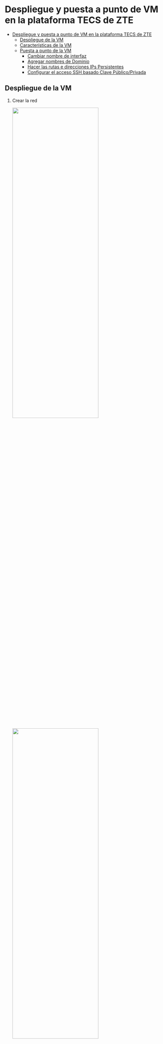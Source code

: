 # Despliegue y puesta a punto de VM en la plataforma TECS de ZTE
- [Despliegue y puesta a punto de VM en la plataforma TECS de ZTE](#despliegue-y-puesta-a-punto-de-vm-en-la-plataforma-tecs-de-zte)
  - [Despliegue de la VM](#despliegue-de-la-vm)
  - [Características de la VM](#características-de-la-vm)
  - [Puesta a punto de la VM](#puesta-a-punto-de-la-vm)
    - [Cambiar nombre de interfaz](#cambiar-nombre-de-interfaz)
    - [Agregar nombres de Dominio](#agregar-nombres-de-dominio)
    - [Hacer las rutas e direcciones IPs Persistentes](#hacer-las-rutas-e-direcciones-ips-persistentes)
    - [Configurar el acceso SSH basado Clave Público/Privada](#configurar-el-acceso-ssh-basado-clave-públicoprivada)

## Despliegue de la VM

1. Crear la red

    <img src="./img/Network.PNG"  width="75%" height="50%">

    <img src="./img/Network1.PNG"  width="75%" height="50%">

2. Crear la sub-red

    <img src="./img/subnet.PNG"  width="75%" height="50%">

    <img src="./img/subnet2.PNG"  width="75%" height="50%">

3. Crear el flavor

    <img src="./img/flavor.PNG"  width="75%" height="50%">

4. Subir la VM

    <img src="./img/AddImage.png"  width="75%" height="50%">

    <img src="./img/saveimage.png"  width="75%" height="50%">

    <img src="./img/image1.png"  width="75%" height="50%">

5. Iniciar la VM

    <img src="./img/vm.PNG"  width="75%" height="50%">

## Características de la VM

- La máquina que se ha subido es un `Ubuntu 20.04 Server` de 64 bit.
- Para crear la VM en formato VMDK se descargó un .iso desde la página ofical de Ubuntu y montado en el hypervisor VMware.
- Además de las respectivas actualizaciones se aprovisionó la VM con la herramienta *resolvconf* para garantizar que los DNSs queden fiajdos una vez instados.

## Puesta a punto de la VM

### Cambiar nombre de interfaz

1. Copiar la *dirección MAC* ejecutando `ip addr`.
2. Modificar la *dirección MAC* en netplan:

    ```console
    sudo nano /etc/netplan/00-installer-config.yaml
    ```

    - Así debe quedar *netplan*:

    ```console
    # This is the network config written by 'subiquity'
    network:
      ethernets:
        ens4:
          dhcp4: false
          match:
            macaddress: fa:16:3e:5a:c4:0d
          set-name: eth0
      version: 2
    ```

    <img src="./img/netplan.png">

3. Aplicar los cambios sobre *netplan*:

    ```console
    sudo netplan try
    sudo netplan apply
    ```

4. Verificar (y modificar en caso que sea necesario) que la configuración el *puerto* de la *sub-red* coincida con la configuración realizada en el *punto 2* de esta sub-sección.

    <img src="./img/port.png"  width="75%" height="50%">

### Agregar nombres de Dominio

1. Agregar los DNSs

    ```console
    sudo nano /etc/resolvconf/resolv.conf.d/head
    ```

    <img src="./img/dns.png">

2. Aplicar los cambios

    ```console
    sudo resolvconf -u
    ```

3. Verificar el estado:

    ```console
    systemd-resolve –status
    ```

4. Verificar los cambios:

    ```console
    sudo shutdown -r now
    more /etc/resolv.conf
    ```

### Hacer las rutas e direcciones IPs Persistentes

1. Crear un script

    ```console
    sudo nano /usr/local/sbin/my-startup.sh
    ```

   1. Agregar la siguiente información

    ```console
    #!/bin/sh
    sudo ifconfig eth0 212.142.131.117 netmask 255.255.255.255
    sudo ip addr add 192.168.253.191 dev eth0
    sudo route add -net 192.168.253.0/24 dev eth0
    sudo route add default gw 192.168.253.1 eth0
    ```

2. Otorgar permisos de ejecusión al script creado:

    ```console
    sudo chmod +x /usr/local/sbin/my-startup.sh
    ```

3. Crear un servicio asociado al script.

    ```console
    sudo nano /etc/systemd/system/my-startup.service
    ```

   1. Agregar la siguiente información

    ```console
    [Unit]
    Description=My Startup
    [Service]
    ExecStart=/usr/local/sbin/my-startup.sh
    [Install]
    WantedBy=multi-user.target
    ```

4. Habilitar el servicio

    ```console
    sudo systemctl enable my-startup.service
    ```

5. Verificar el estado del servicio

    ```console
    sudo systemctl status my-startup.service
    ```

### Configurar el acceso SSH basado Clave Público/Privada

1. En una máquina externa a la VM que se está aprovisionando en el MEC de ZTE se genera un par de claves:

    ```console
    ssh-keygen -t rsa
    ```

   1. Completar los siguiente pasos:

        ```console
        a. At the following prompt, accept the default or enter the file path where you want to save the key pair  and press Enter.
        Generating public/private dsa key pair.
        Enter the file in which to save the key (home/root/.ssh/id_rsa):
    
        b. At the following prompt, accept the default or enter the passphrase and press Enter.
        Enter the passphrase (empty for no passphrase): passphrase
    
        c. At the following prompt, confirm your passphrase selection and press Enter.
        Enter the same passphrase again: passphrase
        This example is a sample of the system response:
        Your identification was saved in /home/root/.ssh/id_rsa.
        Your public key was saved in /home/root/.ssh/id_rsa.pub. 
        The key fingerprint is this value:
        2c:3f:a4:be:46:23:47:19:f7:dc:74:9b:69:24:4a:44 root@ps701
        ```

2. Verificar el par de claves:

    ```console
    cd $HOME/.ssh
    ```

    - Output:

    ```console
    cat id_rsa
    cat id_rsa.pub
    ```

3. Enviar la clave pública a la VM del MEC de ZTE. Por ejemplo, vía *scp* donde `212.142.131.117` se corresponde a la IP Pública asignada por ZTE:

    ```console
    scp id_rsa.pub ubuntu@212.142.131.117:/home/ubuntu/.ssh
    ```

4. Agregar la clve pública dentro de las claves autorizadas

   - Verificar el archivo *autorized_key*:

    ```console
    more ~/.ssh/authorized_keys
    ```

    > **Nota:** Si no exite el archivo `autorized_key` puede ser manualmente creado.

   - Copiar la IP públca importada en el archivo `autorized_key`.

    ```console
    cat ~/.ssh/id_rsa.pub >> authorized_keys
    ```

   - Verificar nuevamente el archivo *autorized_key*:

    ```console
    more ~/.ssh/authorized_keys
    ```

5. Editar el archivo de configuración de ssh:

    ```console
    nano /etc/ssh/sshd_config
    ```

7. Configurar el *servidor SSH*, descomentando o agregando los siguientes puntos:

    ```console
    RSAAuthentication yes
    PubkeyAuthentication yes
    AuthorizedKeysFile .ssh/authorized_keys
    PermitRootLogin prohibit-password
    PermitRootLogin no
    UsePAM no
    PasswordAuthentication no
    ```

6. Reiniciar el servicio SSH:

    ```console
    sudo systemctl restart ssh
    sudo systemctl restart sshd.service
    ```
